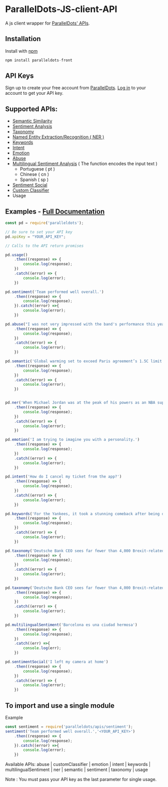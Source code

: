 ParallelDots-JS-client-API
===============================

A js client wrapper for [ParallelDots' APIs](https://www.paralleldots.com/text-analysis-apis).

Installation
------------
Install with [npm](http://npmjs.org/)

```javascript
npm install paralleldots-front
```

API Keys
----------------
Sign up to create your free account from [ParallelDots](https://www.paralleldots.com/sign-up).
[Log in](https://user.apis.paralleldots.com/login) to your account to get your API key.

Supported APIs:
---------------

- [Semantic Similarity](https://tinyurl.com/k23nqs9)
- [Sentiment Analysis](https://tinyurl.com/km99mzb)
- [Taxonomy](https://www.paralleldots.com/text-classification)
- [Named Entity Extraction/Recognition ( NER )](https://tinyurl.com/k9yglwc)
- [Keywords](https://tinyurl.com/kujcu8o)
- [Intent](https://tinyurl.com/n568bqw)
- [Emotion](http://blog.paralleldots.com/technology/deep-learning/emotion-detection-using-machine-learning/)
- [Abuse](https://www.paralleldots.com/text-analysis-apis#abusive)
- [Multilingual Sentiment Analysis](https://www.paralleldots.com/multilingual-sentiment-analysis) ( The function encodes the input text )
	- Portuguese ( pt )
	- Chinese ( cn )
	- Spanish ( sp )
- [Sentiment Social](https://www.paralleldots.com/text-analysis-apis#sentiment)
- [Custom Classifier](https://www.paralleldots.com/custom-classifier)
- Usage


Examples - [Full Documentation](https://www.paralleldots.com/docs/)
-------------------------------

```javascript
const pd = require('paralleldots');

// Be sure to set your API key
pd.apiKey = "YOUR_API_KEY";

// Calls to the API return promises

pd.usage()
	.then((response) => {
		console.log(response);
	})
	.catch((error) => {
		console.log(error);
	})

pd.sentiment('Team performed well overall.')
	.then((response) => {
		console.log(response);
	}).catch((error) =>{
		console.log(error);
	})

pd.abuse("I was not very impressed with the band's performance this year")
	.then((response) => {
		console.log(response);
	})
	.catch((error) => {
		console.log(error);
	})

pd.semantic('Global warming set to exceed Paris agreement’s 1.5C limit by 2040s, according to draft UN report','There is a tipping point’: UN warns climate change goals laid out in Paris accord are almost out of reach')
	.then((response) => {
		console.log(response);
	})
	.catch((error) => {
		console.log(error);
	})


pd.ner('When Michael Jordan was at the peak of his powers as an NBA superstar, his Chicago Bulls teams were mowing down the competition, winning six National Basketball Association titles and setting a record for wins in a season that was broken by the Golden State Warriors two seasons ago.')
	.then((response) => {
		console.log(response);
	})
	.catch((error) => {
		console.log(error);
	})

pd.emotion('I am trying to imagine you with a personality.')
	.then((response) => {
		console.log(response);
	})
	.catch((error) => {
		console.log(error);
	})

pd.intent('How do I cancel my ticket from the app?')
	.then((response) => {
		console.log(response);
	})
	.catch((error) => {
		console.log(error);
	})

pd.keywords('For the Yankees, it took a stunning comeback after being down 2-0 to the Indians in the American League Division Series. For the Astros, it took beating Chris Sale to top the Red Sox.')
	.then((response) => {
		console.log(response);
	})
	.catch((error) => {
		console.log(error);
	})

pd.taxonomy('Deutsche Bank CEO sees far fewer than 4,000 Brexit-related moves: paper')
	.then((response) => {
		console.log(response);
	})
	.catch((error) => {
		console.log(error);
	})

pd.taxonomy('Deutsche Bank CEO sees far fewer than 4,000 Brexit-related moves: paper')
	.then((response) => {
		console.log(response);
	})
	.catch((error) => {
		console.log(error);
	})

pd.multilingualSentiment('Barcelona es una ciudad hermosa')
	.then((response) => {
		console.log(response);
	})
	.catch((err) =>{
		console.log(err);
	})

pd.sentimentSocial('I left my camera at home')
	.then((response) => {
		console.log(response);
	})
	.catch((error) => {
		console.log(error);
	})
```

To import and use a single module
-------------------

Example

```javascript
const sentiment = require('paralleldots/apis/sentiment');
sentiment('Team performed well overall.','<YOUR_API_KEY>')
	.then((response) => {
		console.log(response);
	}).catch((error) =>{
		console.log(error);
	})
```
 Available APIs: abuse | customClassifier | emotion | intent | keywords | multilingualSentiment | ner | semantic | sentiment | taxonomy | usage

Note : You must pass your API key as the last parameter for single usage.